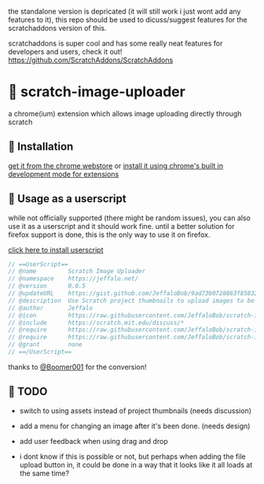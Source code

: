 the standalone version is depricated (it will still work i just wont add any features to it), this repo should be used to dicuss/suggest features for the scratchaddons version of this.

scratchaddons is super cool and has some really neat features for developers and users, check it out! https://github.com/ScratchAddons/ScratchAddons

# 📁 scratch-image-uploader
a chrome(ium) extension which allows image uploading directly through scratch 
## 💾 Installation
[get it from the chrome webstore](https://chrome.google.com/webstore/detail/scratch-image-uploader/ofjfkbdgogigeclofnlgpbimaaohkjoo) or [install it using chrome's built in development mode for extensions](https://developer.chrome.com/extensions/getstarted)

## 📜 Usage as a userscript
while not officially supported (there might be random issues), you can also use it as a userscript and it should work fine. until a better solution for firefox support is done, this is the only way to use it on firefox.

[click here to install userscript](https://gist.github.com/JeffaloBob/9ad73b0728863f85832bb6703b6b7875/raw/scratch-image-uploader.user.js)

```js
// ==UserScript==
// @name         Scratch Image Uploader
// @namespace    https://jeffalo.net/
// @version      0.0.5
// @updateURL    https://gist.github.com/JeffaloBob/9ad73b0728863f85832bb6703b6b7875/raw/scratch-image-uploader.user.js
// @description  Use Scratch project thumbnails to upload images to be used on the forums.
// @author       Jeffalo
// @icon         https://raw.githubusercontent.com/JeffaloBob/scratch-image-uploader/master/images/logo_1000.png
// @include      https://scratch.mit.edu/discuss/*
// @require      https://raw.githubusercontent.com/JeffaloBob/scratch-image-uploader/master/text-field-edit.js
// @require      https://raw.githubusercontent.com/JeffaloBob/scratch-image-uploader/master/content.js
// @grant        none
// ==/UserScript==
```
thanks to [@Boomer001](https://scratch.mit.edu/users/Boomer001/) for the conversion!

## 📝 TODO
- switch to using assets instead of project thumbnails (needs discussion)

- add a menu for changing an image after it's been done. (needs design)

- add user feedback when using drag and drop

- i dont know if this is possible or not, but perhaps when adding the file upload button in, it could be done in a way that it looks like it all loads at the same time?
